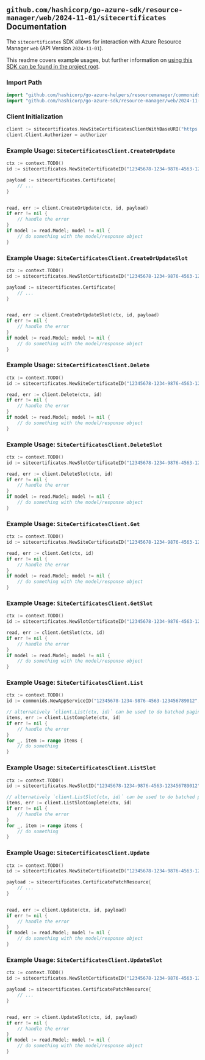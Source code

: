 
## `github.com/hashicorp/go-azure-sdk/resource-manager/web/2024-11-01/sitecertificates` Documentation

The `sitecertificates` SDK allows for interaction with Azure Resource Manager `web` (API Version `2024-11-01`).

This readme covers example usages, but further information on [using this SDK can be found in the project root](https://github.com/hashicorp/go-azure-sdk/tree/main/docs).

### Import Path

```go
import "github.com/hashicorp/go-azure-helpers/resourcemanager/commonids"
import "github.com/hashicorp/go-azure-sdk/resource-manager/web/2024-11-01/sitecertificates"
```


### Client Initialization

```go
client := sitecertificates.NewSiteCertificatesClientWithBaseURI("https://management.azure.com")
client.Client.Authorizer = authorizer
```


### Example Usage: `SiteCertificatesClient.CreateOrUpdate`

```go
ctx := context.TODO()
id := sitecertificates.NewSiteCertificateID("12345678-1234-9876-4563-123456789012", "example-resource-group", "siteName", "certificateName")

payload := sitecertificates.Certificate{
	// ...
}


read, err := client.CreateOrUpdate(ctx, id, payload)
if err != nil {
	// handle the error
}
if model := read.Model; model != nil {
	// do something with the model/response object
}
```


### Example Usage: `SiteCertificatesClient.CreateOrUpdateSlot`

```go
ctx := context.TODO()
id := sitecertificates.NewSlotCertificateID("12345678-1234-9876-4563-123456789012", "example-resource-group", "siteName", "slotName", "certificateName")

payload := sitecertificates.Certificate{
	// ...
}


read, err := client.CreateOrUpdateSlot(ctx, id, payload)
if err != nil {
	// handle the error
}
if model := read.Model; model != nil {
	// do something with the model/response object
}
```


### Example Usage: `SiteCertificatesClient.Delete`

```go
ctx := context.TODO()
id := sitecertificates.NewSiteCertificateID("12345678-1234-9876-4563-123456789012", "example-resource-group", "siteName", "certificateName")

read, err := client.Delete(ctx, id)
if err != nil {
	// handle the error
}
if model := read.Model; model != nil {
	// do something with the model/response object
}
```


### Example Usage: `SiteCertificatesClient.DeleteSlot`

```go
ctx := context.TODO()
id := sitecertificates.NewSlotCertificateID("12345678-1234-9876-4563-123456789012", "example-resource-group", "siteName", "slotName", "certificateName")

read, err := client.DeleteSlot(ctx, id)
if err != nil {
	// handle the error
}
if model := read.Model; model != nil {
	// do something with the model/response object
}
```


### Example Usage: `SiteCertificatesClient.Get`

```go
ctx := context.TODO()
id := sitecertificates.NewSiteCertificateID("12345678-1234-9876-4563-123456789012", "example-resource-group", "siteName", "certificateName")

read, err := client.Get(ctx, id)
if err != nil {
	// handle the error
}
if model := read.Model; model != nil {
	// do something with the model/response object
}
```


### Example Usage: `SiteCertificatesClient.GetSlot`

```go
ctx := context.TODO()
id := sitecertificates.NewSlotCertificateID("12345678-1234-9876-4563-123456789012", "example-resource-group", "siteName", "slotName", "certificateName")

read, err := client.GetSlot(ctx, id)
if err != nil {
	// handle the error
}
if model := read.Model; model != nil {
	// do something with the model/response object
}
```


### Example Usage: `SiteCertificatesClient.List`

```go
ctx := context.TODO()
id := commonids.NewAppServiceID("12345678-1234-9876-4563-123456789012", "example-resource-group", "siteName")

// alternatively `client.List(ctx, id)` can be used to do batched pagination
items, err := client.ListComplete(ctx, id)
if err != nil {
	// handle the error
}
for _, item := range items {
	// do something
}
```


### Example Usage: `SiteCertificatesClient.ListSlot`

```go
ctx := context.TODO()
id := sitecertificates.NewSlotID("12345678-1234-9876-4563-123456789012", "example-resource-group", "siteName", "slotName")

// alternatively `client.ListSlot(ctx, id)` can be used to do batched pagination
items, err := client.ListSlotComplete(ctx, id)
if err != nil {
	// handle the error
}
for _, item := range items {
	// do something
}
```


### Example Usage: `SiteCertificatesClient.Update`

```go
ctx := context.TODO()
id := sitecertificates.NewSiteCertificateID("12345678-1234-9876-4563-123456789012", "example-resource-group", "siteName", "certificateName")

payload := sitecertificates.CertificatePatchResource{
	// ...
}


read, err := client.Update(ctx, id, payload)
if err != nil {
	// handle the error
}
if model := read.Model; model != nil {
	// do something with the model/response object
}
```


### Example Usage: `SiteCertificatesClient.UpdateSlot`

```go
ctx := context.TODO()
id := sitecertificates.NewSlotCertificateID("12345678-1234-9876-4563-123456789012", "example-resource-group", "siteName", "slotName", "certificateName")

payload := sitecertificates.CertificatePatchResource{
	// ...
}


read, err := client.UpdateSlot(ctx, id, payload)
if err != nil {
	// handle the error
}
if model := read.Model; model != nil {
	// do something with the model/response object
}
```
